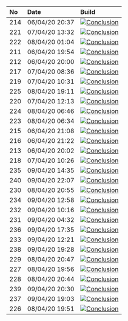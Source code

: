 | No  | Date           | Build                                                                                                                                                                 |
| :-- | :------------- | :-------------------------------------------------------------------------------------------------------------------------------------------------------------------- |
| 214 | 06/04/20 20:37 | [![Conclusion](https://img.shields.io/badge/build-pass-brightgreen)](https://github.com/e2e-boilerplate/cypress-typescript-webpack-chai-should/actions/runs/72282913) |
| 221 | 07/04/20 13:32 | [![Conclusion](https://img.shields.io/badge/build-pass-brightgreen)](https://github.com/e2e-boilerplate/cypress-typescript-webpack-chai-should/actions/runs/72902565) |
| 222 | 08/04/20 01:04 | [![Conclusion](https://img.shields.io/badge/build-pass-brightgreen)](https://github.com/e2e-boilerplate/cypress-typescript-webpack-chai-should/actions/runs/73277618) |
| 211 | 06/04/20 19:54 | [![Conclusion](https://img.shields.io/badge/build-pass-brightgreen)](https://github.com/e2e-boilerplate/cypress-typescript-webpack-chai-should/actions/runs/72248596) |
| 212 | 06/04/20 20:00 | [![Conclusion](https://img.shields.io/badge/build-pass-brightgreen)](https://github.com/e2e-boilerplate/cypress-typescript-webpack-chai-should/actions/runs/72249938) |
| 217 | 07/04/20 08:36 | [![Conclusion](https://img.shields.io/badge/build-fail-red)](https://github.com/e2e-boilerplate/cypress-typescript-webpack-chai-should/actions/runs/72685348)         |
| 219 | 07/04/20 10:31 | [![Conclusion](https://img.shields.io/badge/build-pass-brightgreen)](https://github.com/e2e-boilerplate/cypress-typescript-webpack-chai-should/actions/runs/72771017) |
| 225 | 08/04/20 19:11 | [![Conclusion](https://img.shields.io/badge/build-pass-brightgreen)](https://github.com/e2e-boilerplate/cypress-typescript-webpack-chai-should/actions/runs/73966817) |
| 220 | 07/04/20 12:13 | [![Conclusion](https://img.shields.io/badge/build-pass-brightgreen)](https://github.com/e2e-boilerplate/cypress-typescript-webpack-chai-should/actions/runs/72850177) |
| 224 | 08/04/20 06:46 | [![Conclusion](https://img.shields.io/badge/build-pass-brightgreen)](https://github.com/e2e-boilerplate/cypress-typescript-webpack-chai-should/actions/runs/73476779) |
| 223 | 08/04/20 06:34 | [![Conclusion](https://img.shields.io/badge/build-pass-brightgreen)](https://github.com/e2e-boilerplate/cypress-typescript-webpack-chai-should/actions/runs/73467790) |
| 215 | 06/04/20 21:08 | [![Conclusion](https://img.shields.io/badge/build-pass-brightgreen)](https://github.com/e2e-boilerplate/cypress-typescript-webpack-chai-should/actions/runs/72295932) |
| 216 | 06/04/20 21:22 | [![Conclusion](https://img.shields.io/badge/build-pass-brightgreen)](https://github.com/e2e-boilerplate/cypress-typescript-webpack-chai-should/actions/runs/72305533) |
| 213 | 06/04/20 20:02 | [![Conclusion](https://img.shields.io/badge/build-pass-brightgreen)](https://github.com/e2e-boilerplate/cypress-typescript-webpack-chai-should/actions/runs/72253507) |
| 218 | 07/04/20 10:26 | [![Conclusion](https://img.shields.io/badge/build-pass-brightgreen)](https://github.com/e2e-boilerplate/cypress-typescript-webpack-chai-should/actions/runs/72767627) |
| 235 | 09/04/20 14:35 | [![Conclusion](https://img.shields.io/badge/build-pass-brightgreen)](https://github.com/e2e-boilerplate/cypress-typescript-webpack-chai-should/actions/runs/74655823) |
| 240 | 09/04/20 22:07 | [![Conclusion](https://img.shields.io/badge/build-pass-brightgreen)](https://github.com/e2e-boilerplate/cypress-typescript-webpack-chai-should/actions/runs/74916801) |
| 230 | 08/04/20 20:55 | [![Conclusion](https://img.shields.io/badge/build-pass-brightgreen)](https://github.com/e2e-boilerplate/cypress-typescript-webpack-chai-should/actions/runs/74021941) |
| 234 | 09/04/20 12:58 | [![Conclusion](https://img.shields.io/badge/build-pass-brightgreen)](https://github.com/e2e-boilerplate/cypress-typescript-webpack-chai-should/actions/runs/74588454) |
| 232 | 09/04/20 10:16 | [![Conclusion](https://img.shields.io/badge/build-pass-brightgreen)](https://github.com/e2e-boilerplate/cypress-typescript-webpack-chai-should/actions/runs/74475583) |
| 231 | 09/04/20 04:32 | [![Conclusion](https://img.shields.io/badge/build-pass-brightgreen)](https://github.com/e2e-boilerplate/cypress-typescript-webpack-chai-should/actions/runs/74252617) |
| 236 | 09/04/20 17:35 | [![Conclusion](https://img.shields.io/badge/build-pass-brightgreen)](https://github.com/e2e-boilerplate/cypress-typescript-webpack-chai-should/actions/runs/74769067) |
| 233 | 09/04/20 12:21 | [![Conclusion](https://img.shields.io/badge/build-pass-brightgreen)](https://github.com/e2e-boilerplate/cypress-typescript-webpack-chai-should/actions/runs/74568377) |
| 238 | 09/04/20 19:28 | [![Conclusion](https://img.shields.io/badge/build-pass-brightgreen)](https://github.com/e2e-boilerplate/cypress-typescript-webpack-chai-should/actions/runs/74830456) |
| 229 | 08/04/20 20:47 | [![Conclusion](https://img.shields.io/badge/build-pass-brightgreen)](https://github.com/e2e-boilerplate/cypress-typescript-webpack-chai-should/actions/runs/74020716) |
| 227 | 08/04/20 19:56 | [![Conclusion](https://img.shields.io/badge/build-pass-brightgreen)](https://github.com/e2e-boilerplate/cypress-typescript-webpack-chai-should/actions/runs/73984315) |
| 228 | 08/04/20 20:44 | [![Conclusion](https://img.shields.io/badge/build-pass-brightgreen)](https://github.com/e2e-boilerplate/cypress-typescript-webpack-chai-should/actions/runs/74019753) |
| 239 | 09/04/20 20:30 | [![Conclusion](https://img.shields.io/badge/build-pass-brightgreen)](https://github.com/e2e-boilerplate/cypress-typescript-webpack-chai-should/actions/runs/74868713) |
| 237 | 09/04/20 19:03 | [![Conclusion](https://img.shields.io/badge/build-pass-brightgreen)](https://github.com/e2e-boilerplate/cypress-typescript-webpack-chai-should/actions/runs/74813726) |
| 226 | 08/04/20 19:51 | [![Conclusion](https://img.shields.io/badge/build-pass-brightgreen)](https://github.com/e2e-boilerplate/cypress-typescript-webpack-chai-should/actions/runs/73981808) |